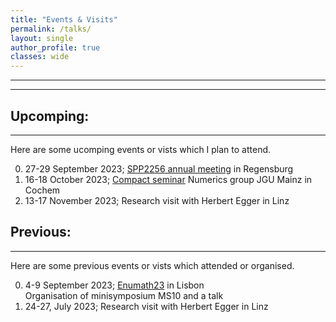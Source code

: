 ```yaml
---
title: "Events & Visits"
permalink: /talks/
layout: single
author_profile: true
classes: wide
---
```

* * *
* * *

Upcomping:
------------------
* * *
Here are some ucomping events or vists which I plan to attend.

0. 27-29 September 2023; [SPP2256 annual meeting](https://spp2256.ur.de/events/annual-meetings/annual-meeting-2023) in Regensburg
0. 16-18 October 2023; [Compact seminar]((https://www.numerik.mathematik.uni-mainz.de/kompaktseminar-numerik-2023/)) Numerics group JGU Mainz in Cochem
0. 13-17 November 2023; Research visit with Herbert Egger in Linz


Previous:
-----------------
* * *
Here are some previous events or vists which attended or organised.



0. 4-9 September 2023; [Enumath23](https://enumath2023.com/) in Lisbon\
 Organisation of minisymposium MS10 and a talk
0. 24-27, July 2023; Research visit with Herbert Egger in Linz

